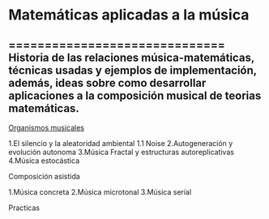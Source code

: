 # Matemáticas aplicadas a la música
==============================
Historia de las relaciones música-matemáticas, técnicas usadas y ejemplos de implementación, además, ideas sobre como desarrollar aplicaciones a la composición musical de teorias matemáticas. 
---

[Organismos musicales](https://github.com/essteban/matematicasAplicadasMusica/blob/master/divulgacion.md)

  1.El silencio y la aleatoridad ambiental
    1.1 Noise
  2.Autogeneración y evolución autonoma
  3.Música Fractal y estructuras autoreplicativas
  4.Música estocástica
  
Composición asistida 

  1.Música concreta
  2.Música microtonal 
  3.Música serial

Practicas
